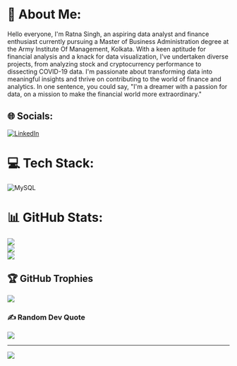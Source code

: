 
# 💫 About Me:
Hello everyone, I'm Ratna Singh, an aspiring data analyst and finance enthusiast currently pursuing a Master of Business Administration degree at the Army Institute Of Management, Kolkata. With a keen aptitude for financial analysis and a knack for data visualization, I've undertaken diverse projects, from analyzing stock and cryptocurrency performance to dissecting COVID-19 data. I'm passionate about transforming data into meaningful insights and thrive on contributing to the world of finance and analytics. In one sentence, you could say, "I'm a dreamer with a passion for data, on a mission to make the financial world more extraordinary."


## 🌐 Socials:
[![LinkedIn](https://img.shields.io/badge/LinkedIn-%230077B5.svg?logo=linkedin&logoColor=white)](https://linkedin.com/in/https://www.linkedin.com/in/imratna/) 

# 💻 Tech Stack:
![MySQL](https://img.shields.io/badge/mysql-%2300000f.svg?style=for-the-badge&logo=mysql&logoColor=white)
# 📊 GitHub Stats:
![](https://github-readme-stats.vercel.app/api?username=RatnaSingh007&theme=dark&hide_border=false&include_all_commits=false&count_private=false)<br/>
![](https://github-readme-streak-stats.herokuapp.com/?user=RatnaSingh007&theme=dark&hide_border=false)<br/>
![](https://github-readme-stats.vercel.app/api/top-langs/?username=RatnaSingh007&theme=dark&hide_border=false&include_all_commits=false&count_private=false&layout=compact)

## 🏆 GitHub Trophies
![](https://github-profile-trophy.vercel.app/?username=RatnaSingh007&theme=radical&no-frame=false&no-bg=true&margin-w=4)

### ✍️ Random Dev Quote
![](https://quotes-github-readme.vercel.app/api?type=horizontal&theme=radical)

---
[![](https://visitcount.itsvg.in/api?id=RatnaSingh007&icon=0&color=0)](https://visitcount.itsvg.in)

<!-- Proudly created with GPRM ( https://gprm.itsvg.in ) -->
<!--
**RatnaSingh007/RatnaSingh007** is a ✨ _special_ ✨ repository because its `README.md` (this file) appears on your GitHub profile.

Here are some ideas to get you started:

- 🔭 I’m currently working on ...
- 🌱 I’m currently learning ...
- 👯 I’m looking to collaborate on ...
- 🤔 I’m looking for help with ...
- 💬 Ask me about ...
- 📫 How to reach me: ...
- 😄 Pronouns: ...
- ⚡ Fun fact: ...
-->
